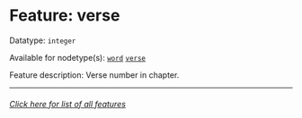 # Feature: verse

Datatype: `integer`

Available for nodetype(s): [`word`](wordnodefeatures.md) [`verse`](versenodefeatures.md) 

Feature description: Verse number in chapter.

---
###### [Click here for list of all features](home.md)

